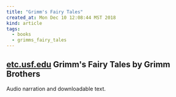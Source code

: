 ```yaml
---
title: "Grimm's Fairy Tales"
created_at: Mon Dec 10 12:08:44 MST 2018
kind: article
tags:
  - books
  - grimms_fairy_tales
---
```


<h2>
  <a href="http://etc.usf.edu/lit2go/175/grimms-fairy-tales/" target="_blank">etc.usf.edu</a>
  Grimm's Fairy Tales by Grimm Brothers
</h2>

Audio narration and downloadable text.

<!--
html boilerplate fragments
<a href="" target="_blank"></a>
<a name=""></a>
<img src="" width="400px">
<ul>
  <li></li>
  <li><a href="" target="_blank"></a></li>
</ul>
<pre>
</pre>
<p style="margin-bottom: 2em;"></p>
<hr style="border: 0; height: 3px; background: #333; background-image: linear-gradient(to right, #ccc, #333, #ccc);">
<pre><code>
</code></pre>
<math xmlns='http://www.w3.org/1998/Math/MathML' display='block'>
</math>
:-->

